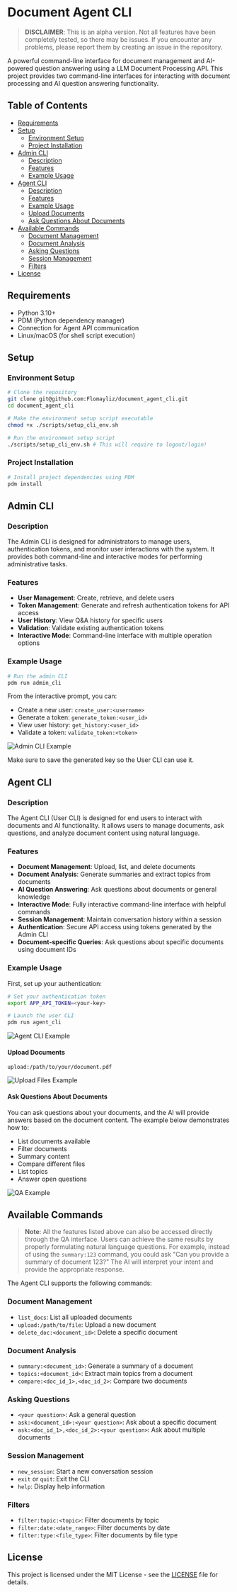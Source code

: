 # Document Agent CLI

> **DISCLAIMER**: This is an alpha version. Not all features have been completely tested, so there may be issues. If you encounter any problems, please report them by creating an issue in the repository.

A powerful command-line interface for document management and AI-powered question answering using a LLM Document Processing API. This project provides two command-line interfaces for interacting with document processing and AI question answering functionality.

## Table of Contents

- [Requirements](#requirements)
- [Setup](#setup)
  - [Environment Setup](#environment-setup)
  - [Project Installation](#project-installation)
- [Admin CLI](#admin-cli)
  - [Description](#description)
  - [Features](#features)
  - [Example Usage](#example-usage)
- [Agent CLI](#agent-cli)
  - [Description](#description-1)
  - [Features](#features-1)
  - [Example Usage](#example-usage-1)
  - [Upload Documents](#upload-documents)
  - [Ask Questions About Documents](#ask-questions-about-documents)
- [Available Commands](#available-commands)
  - [Document Management](#document-management)
  - [Document Analysis](#document-analysis)
  - [Asking Questions](#asking-questions)
  - [Session Management](#session-management)
  - [Filters](#filters)
- [License](#license)

## Requirements

- Python 3.10+
- PDM (Python dependency manager)
- Connection for Agent API communication
- Linux/macOS (for shell script execution)

## Setup

### Environment Setup

```bash
# Clone the repository
git clone git@github.com:Flomayliz/document_agent_cli.git
cd document_agent_cli

# Make the environment setup script executable
chmod +x ./scripts/setup_cli_env.sh

# Run the environment setup script
./scripts/setup_cli_env.sh # This will require to logout/login!
```

### Project Installation

```bash
# Install project dependencies using PDM
pdm install
```

## Admin CLI

### Description

The Admin CLI is designed for administrators to manage users, authentication tokens, and monitor user interactions with the system. It provides both command-line and interactive modes for performing administrative tasks.

### Features

- **User Management**: Create, retrieve, and delete users
- **Token Management**: Generate and refresh authentication tokens for API access
- **User History**: View Q&A history for specific users
- **Validation**: Validate existing authentication tokens
- **Interactive Mode**: Command-line interface with multiple operation options

### Example Usage

```bash
# Run the admin CLI
pdm run admin_cli
```

From the interactive prompt, you can:
- Create a new user: `create_user:<username>`
- Generate a token: `generate_token:<user_id>`
- View user history: `get_history:<user_id>`
- Validate a token: `validate_token:<token>`

![Admin CLI Example](images/admin_cli.gif)

Make sure to save the generated key so the User CLI can use it.

## Agent CLI

### Description

The Agent CLI (User CLI) is designed for end users to interact with documents and AI functionality. It allows users to manage documents, ask questions, and analyze document content using natural language.

### Features

- **Document Management**: Upload, list, and delete documents
- **Document Analysis**: Generate summaries and extract topics from documents
- **AI Question Answering**: Ask questions about documents or general knowledge
- **Interactive Mode**: Fully interactive command-line interface with helpful commands
- **Session Management**: Maintain conversation history within a session
- **Authentication**: Secure API access using tokens generated by the Admin CLI
- **Document-specific Queries**: Ask questions about specific documents using document IDs

### Example Usage

First, set up your authentication:

```bash
# Set your authentication token
export APP_API_TOKEN=<your-key>

# Launch the user CLI
pdm run agent_cli
```

![Agent CLI Example](images/agent_cli.gif)

#### Upload Documents

```
upload:/path/to/your/document.pdf
```

![Upload Files Example](images/upload_files.gif)

#### Ask Questions About Documents

You can ask questions about your documents, and the AI will provide answers based on the document content. The example below demonstrates how to:

- List documents available
- Filter documents 
- Summary content
- Compare different files
- List topics
- Answer open questions

![QA Example](images/test_commands.gif)

## Available Commands

> **Note**: All the features listed above can also be accessed directly through the QA interface. Users can achieve the same results by properly formulating natural language questions. For example, instead of using the `summary:123` command, you could ask "Can you provide a summary of document 123?" The AI will interpret your intent and provide the appropriate response.

The Agent CLI supports the following commands:

### Document Management
- `list_docs`: List all uploaded documents
- `upload:/path/to/file`: Upload a new document
- `delete_doc:<document_id>`: Delete a specific document

### Document Analysis
- `summary:<document_id>`: Generate a summary of a document
- `topics:<document_id>`: Extract main topics from a document
- `compare:<doc_id_1>,<doc_id_2>`: Compare two documents

### Asking Questions
- `<your question>`: Ask a general question
- `ask:<document_id>:<your question>`: Ask about a specific document
- `ask:<doc_id_1>,<doc_id_2>:<your question>`: Ask about multiple documents

### Session Management
- `new_session`: Start a new conversation session
- `exit` or `quit`: Exit the CLI
- `help`: Display help information

### Filters
- `filter:topic:<topic>`: Filter documents by topic
- `filter:date:<date_range>`: Filter documents by date
- `filter:type:<file_type>`: Filter documents by file type

## License

This project is licensed under the MIT License - see the [LICENSE](LICENSE) file for details.
